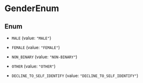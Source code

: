 

# GenderEnum

## Enum


* `MALE` (value: `"MALE"`)

* `FEMALE` (value: `"FEMALE"`)

* `NON_BINARY` (value: `"NON-BINARY"`)

* `OTHER` (value: `"OTHER"`)

* `DECLINE_TO_SELF_IDENTIFY` (value: `"DECLINE_TO_SELF_IDENTIFY"`)



